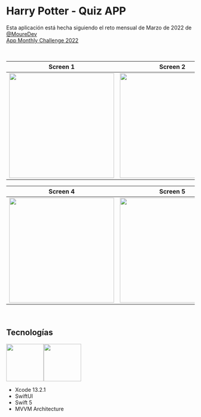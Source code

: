# Harry Potter - Quiz APP

Esta aplicación está hecha siguiendo el reto mensual de Marzo de 2022 de [@MoureDev](https://github.com/mouredev)
<br/>
[App Monthly Challenge 2022](https://github.com/mouredev/Monthly-App-Challenge-2022)

<br/>

Screen 1 | Screen 2 | Screen 3
--- | --- | ---
<img src="https://i.imgur.com/qvt0VSc.jpeg" width="280"> | <img src="https://i.imgur.com/1j4EHBp.jpeg" width="280"> | <img src="https://i.imgur.com/k1Gm4bR.jpeg" width="280">

Screen 4 | Screen 5 | Screen 6
--- | --- | ---
<img src="https://i.imgur.com/DDTGyLk.jpeg" width="280"> | <img src="https://i.imgur.com/ZGrAJgl.jpeg" width="280"> | <img src="https://i.imgur.com/mFomv52.png" width="280">

<br/>

## Tecnologías

<img src="https://i.imgur.com/e0EtR46.png" width="100"><img src="https://i.imgur.com/rOVh4ld.png" width="100">

- Xcode 13.2.1
- SwiftUI
- Swift 5
- MVVM Architecture
